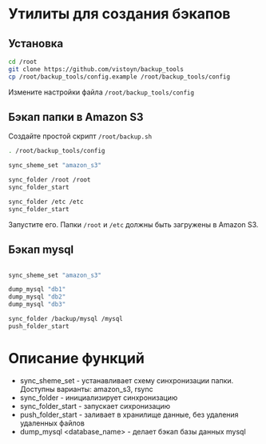 # Утилиты для создания бэкапов


## Установка

```bash
cd /root
git clone https://github.com/vistoyn/backup_tools
cp /root/backup_tools/config.example /root/backup_tools/config
```

Измените настройки файла `/root/backup_tools/config`


## Бэкап папки в Amazon S3

Создайте простой скрипт `/root/backup.sh`
```bash
. /root/backup_tools/config

sync_sheme_set "amazon_s3"

sync_folder /root /root
sync_folder_start

sync_folder /etc /etc
sync_folder_start
```

Запустите его. Папки `/root` и `/etc` должны быть загружены в Amazon S3.


## Бэкап mysql

```bash

sync_sheme_set "amazon_s3"

dump_mysql "db1"
dump_mysql "db2"
dump_mysql "db3"

sync_folder /backup/mysql /mysql
push_folder_start
```


# Описание функций

* sync_sheme_set <type> - устанавливает схему синхронизации папки. Доступны варианты: amazon_s3, rsync
* sync_folder <src> <dest> - инициализирует синхронизацию
* sync_folder_start - запускает сихронизацию
* push_folder_start - заливает в хранилище данные, без удаления удаленных файлов
* dump_mysql <database_name> - делает бэкап базы данных mysql 